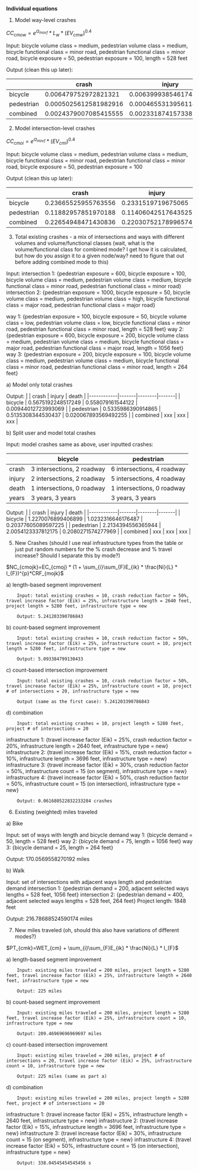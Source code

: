 **Individual equations**

1. Model way-level crashes

$CC_{cmow} =  e^{Ɑ_{movf}} * L_{w} * (EV_{cmw})^{0.4}$

Input: bicycle volume class = medium, pedestrian volume class = medium, bicycle functional class = minor road, pedestrian functional class = minor road, bicycle exposure = 50, pedestrian exposure = 100, length = 528 feet

Output (clean this up later):

|       | crash | injury | death |
|------------|-------|--------|-------|
| bicycle    | 0.006479752972821321 | 0.006399938546174876  | 0.0000798105472792838 |
| pedestrian | 0.0005025612581982916 | 0.00046553139561149337  | 0.00003702989425876207 |
| combined   | 0.0024379007085415555 | 0.0023318741573381987  | 0.00007344270530744104 |

2. Model intersection-level crashes

$CC_{cmoi} =  e^{Ɑ_{movf}} * (EV_{cmi})^{0.4}$

Input: bicycle volume class = medium, pedestrian volume class = medium, bicycle functional class = minor road, pedestrian functional class = minor road, bicycle exposure = 50, pedestrian exposure = 100

Output (clean this up later):

|       | crash | injury | death |
|------------|-------|--------|-------|
| bicycle    | 0.23665525955763556 | 0.2331519719675065 | 0.0035033178659148456 |
| pedestrian | 0.11882957851970188 | 0.11406042517643525 | 0.004769203707708837 |
| combined   | 0.22654948471430836 | 0.22030752178996574 | 0.005522112004484099 |

3. Total existing crashes - a mix of intersections and ways with different volumes and volume/functional classes (wait, what is the volume/functional class for combined mode? I get how it is calculated, but how do you assign it to a given node/way? need to figure that out before adding combined mode to this)

Input:
intersection 1: {pedestrian exposure = 600, bicycle exposure = 100, bicycle volume class = medium, pedestrian volume class = medium, bicycle functional class = minor road, pedestrian functional class = minor road}
intersection 2: {pedestrian exposure = 1000, bicycle exposure = 50, bicycle volume class = medium, pedestrian volume class = high, bicycle functional class = major road, pedestrian functional class = major road}

way 1: {pedestrian exposure = 100, bicycle exposure = 50, bicycle volume class = low, pedestrian volume class = low, bicycle functional class = minor road, pedestrian functional class = minor road, length = 528 feet}
way 2: {pedestrian exposure = 600, bicycle exposure = 200, bicycle volume class = medium, pedestrian volume class = medium, bicycle functional class = major road, pedestrian functional class = major road, length = 1056 feet}
way 3: {pedestrian exposure = 200, bicycle exposure = 100, bicycle volume class = medium, pedestrian volume class = medium, bicycle functional class = minor road, pedestrian functional class = minor road, length = 264 feet}

a) Model only total crashes

Output:
|       | crash | injury | death |
|------------|-------|--------|-------|
| bicycle    | 0.5675192248517249 | 0.558079161544122 | 0.00944012723993069 |
| pedestrian | 0.5335986390914865 | 0.5135308344530437  | 0.020067893569492255 |
| combined   | xxx | xxx  | xxx |

b) Split user and model total crashes

Input: model crashes same as above, user inputted crashes:

|       | bicycle | pedestrian |
|------------|-------|--------|
| crash   | 3 intersections,  2 roadway | 6 intersections, 4 roadway|
| injury | 2 intersections, 2 roadway | 5 intersections, 4 roadway  |
| death   | 1 intersections, 0 roadway | 1 intersections, 0 roadway  |
| years   | 3 years, 3 years | 3 years, 3 years |

Output:
|       | crash | injury | death |
|------------|-------|--------|-------|
| bicycle    | 1.2270076899406899 | 1.0232316646176487 | 0.20377605089597225 |
| pedestrian | 2.2134394556365944 | 2.0054123337812175 | 0.2080271574277969 |
| combined   | xxx | xxx  | xxx |

5. New Crashes (should I use real infrastructure types from the table or just put random numbers for the % crash decrease and % travel increase? Should I separate this by mode?)

$NC_{cmojk}=EC_{cmoj} * (1 + \sum_{i}\sum_{F}E_{ik} * \frac{Ni}{L} * I_{F})^{p}*CRF_{mojk}$

  a) length-based segment improvement

        Input: total existing crashes = 10, crash reduction factor = 50%, travel increase factor (Eik) = 25%, infrastructure length = 2640 feet, project length = 5280 feet, infrastructure type = new

        Output: 5.241203390786843

  b) count-based segment improvement

        Input: total existing crashes = 10, crash reduction factor = 50%, travel increase factor (Eik) = 25%, infrastructure count = 10, project length = 5280 feet, infrastructure type = new

        Output: 5.093384799130433

 c) count-based intersection improvement

        Input: total existing crashes = 10, crash reduction factor = 50%, travel increase factor (Eik) = 25%, infrastructure count = 10, project # of intersections = 20, infrastructure type = new

        Output (same as the first case): 5.241203390786843

d) combination

        Input: total existing crashes = 10, project length = 5280 feet, project # of intersections = 20
infrastructure 1: {travel increase factor (Eik) = 25%, crash reduction factor = 20%, infrastructure length = 2640 feet, infrastructure type = new}
infrastructure 2: {travel increase factor (Eik) = 15%, crash reduction factor = 10%, infrastructure length = 3696 feet, infrastructure type = new}
infrastructure 3: {travel increase factor (Eik) = 30%, crash reduction factor = 50%, infrastructure count = 15 (on segment), infrastructure type = new}
infrastructure 4: {travel increase factor (Eik) = 50%, crash reduction factor = 50%, infrastructure count = 15 (on intersection), infrastructure type = new}

        Output: 0.061680522832233284 crashes

6. Existing (weighted) miles traveled

a) Bike

Input: set of ways with length and bicycle demand
way 1: {bicycle demand = 50, length = 528 feet}
way 2: {bicycle demand = 75, length = 1056 feet}
way 3: {bicycle demand = 25, length = 264 feet}

Output: 170.0569558270192 miles

b) Walk

Input: set of intersections with adjacent ways length and pedestrian demand
intersection 1: {pedestrian demand = 200, adjacent selected ways lengths = 528 feet, 1056 feet}
intersection 2: {pedestrian demand = 400, adjacent selected ways lengths = 528 feet, 264 feet}
Project length: 1848 feet

Output: 216.78688524590174 miles

7. New miles traveled (oh, should this also have variations of different modes?)

$PT_{cmk}=WET_{cm} + \sum_{i}\sum_{F}E_{ik} * \frac{Ni}{L} * I_{F}$

  a) length-based segment improvement

        Input: existing miles traveled = 200 miles, project length = 5280 feet, travel increase factor (Eik) = 25%, infrastructure length = 2640 feet, infrastructure type = new

        Output: 225 miles

  b) count-based segment improvement

        Input: existing miles traveled = 200 miles, project length = 5280 feet, travel increase factor (Eik) = 25%, infrastructure count = 10, infrastructure type = new

        Output: 209.46969696969697 miles

  c) count-based intersection improvement

        Input: existing miles traveled = 200 miles, project # of intersections = 20, travel increase factor (Eik) = 25%, infrastructure count = 10, infrastructure type = new

        Output: 225 miles (same as part a)

  d) combination

        Input: existing miles traveled = 200 miles, project length = 5280 feet, project # of intersections = 20
infrastructure 1: {travel increase factor (Eik) = 25%, infrastructure length = 2640 feet, infrastructure type = new}
infrastructure 2: {travel increase factor (Eik) = 15%, infrastructure length = 3696 feet, infrastructure type = new}
infrastructure 3: {travel increase factor (Eik) = 30%, infrastructure count = 15 (on segment), infrastructure type = new}
infrastructure 4: {travel increase factor (Eik) = 50%, infrastructure count = 15 (on intersection), infrastructure type = new}

        Output: 338.04545454545456 s
